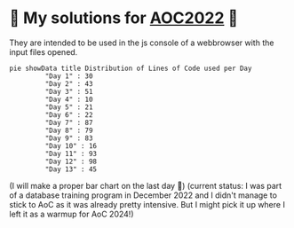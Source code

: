 # 🎅 My solutions for [AOC2022](https://adventofcode.com/2022) 🎄

They are intended to be used in the js console of a webbrowser with the input files opened.

```mermaid
pie showData title Distribution of Lines of Code used per Day
         "Day 1" : 30
         "Day 2" : 43
         "Day 3" : 51
         "Day 4" : 10
         "Day 5" : 21
         "Day 6" : 22
         "Day 7" : 87
         "Day 8" : 79
         "Day 9" : 83
         "Day 10" : 16
         "Day 11" : 93
         "Day 12" : 98
         "Day 13" : 45
```
(I will make a proper bar chart on the last day 🙂)
(current status: I was part of a database training program in December 2022 and I didn't manage to stick to AoC as it was already pretty intensive. But I might pick it up where I left it as a warmup for AoC 2024!)
